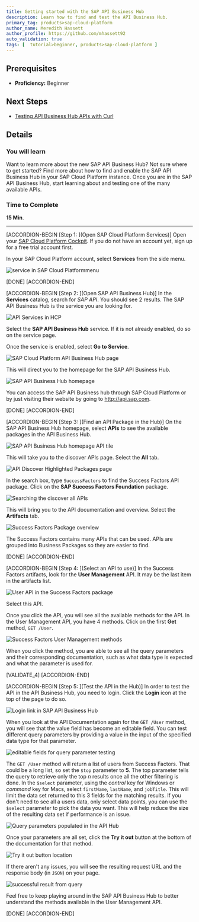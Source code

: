 ```yaml
---
title: Getting started with the SAP API Business Hub
description: Learn how to find and test the API Business Hub.
primary_tag: products>sap-cloud-platform
author_name: Meredith Hassett
author_profile: https://github.com/mhassett92
auto_validation: true
tags: [  tutorial>beginner, products>sap-cloud-platform ]
---
```

## Prerequisites
 - **Proficiency:** Beginner

## Next Steps
 - [Testing API Business Hub APIs with Curl](https://developers.sap.com/tutorials/hcp-abh-test-locally.html)

## Details
### You will learn
Want to learn more about the new SAP API Business Hub? Not sure where to get started? Find more about how to find and enable the SAP API Business Hub in your SAP Cloud Platform instance. Once you are in the SAP API Business Hub, start learning about and testing one of the many available APIs.

### Time to Complete
**15 Min**.

---

[ACCORDION-BEGIN [Step 1: ](Open SAP Cloud Platform Services)]
Open your [SAP Cloud Platform Cockpit](https://cockpit.hanatrial.ondemand.com/cockpit). If you do not have an account yet, sign up for a free trial account first.

In your SAP Cloud Platform account, select **Services** from the side menu.

![service in SAP Cloud Platformmenu](1.png)

[DONE]
[ACCORDION-END]

[ACCORDION-BEGIN [Step 2: ](Open SAP API Business Hub)]
In the **Services** catalog, search for _SAP API_. You should see 2 results. The SAP API Business Hub is the service you are looking for.

![API Services in HCP](2.png)

Select the **SAP API Business Hub** service. If it is not already enabled, do so on the service page.

Once the service is enabled, select **Go to Service**.

![SAP Cloud Platform API Business Hub page](3.png)

This will direct you to the homepage for the SAP API Business Hub.

![SAP API Business Hub homepage](4.png)

You can access the SAP API Business hub through SAP Cloud Platform or by just visiting their website by going to <http://api.sap.com>.

[DONE]
[ACCORDION-END]

[ACCORDION-BEGIN [Step 3: ](Find an API Package in the Hub)]
On the SAP API Business Hub homepage, select **APIs** to see the available packages in the API Business Hub.

![SAP API Business Hub homepage API tile](5.png)

This will take you to the discover APIs page. Select the **All** tab.

![API Discover Highlighted Packages page](6.png)

In the search box, type `SuccessFactors` to find the Success Factors API package. Click on the **SAP Success Factors Foundation** package.

![Searching the discover all APIs](7.png)

This will bring you to the API documentation and overview. Select the **Artifacts** tab.

![Success Factors Package overview](8.png)

The Success Factors contains many APIs that can be used. APIs are grouped into Business Packages so they are easier to find.

[DONE]
[ACCORDION-END]


[ACCORDION-BEGIN [Step 4: ](Select an API to use)]
In the Success Factors artifacts, look for the **User Management** API. It may be the last item in the artifacts list.

![User API in the Success Factors package](9.png)

Select this API.

Once you click the API, you will see all the available methods for the API. In the User Management API, you have 4 methods. Click on the first **Get** method, `GET /User`.

![Success Factors User Management methods](9a.png)

When you click the method, you are able to see all the query parameters and their corresponding documentation, such as what data type is expected and what the parameter is used for.


[VALIDATE_4]
[ACCORDION-END]

[ACCORDION-BEGIN [Step 5: ](Test the API in the Hub)]
In order to test the API in the API Business Hub, you need to login. Click the **Login** icon at the top of the page to do so.

![Login link in SAP API Business Hub](9c.png)

When you look at the API Documentation again for the `GET /User` method, you will see that the value field has become an editable field. You can test different query parameters by providing a value in the input of the specified data type for that parameter.

![editable fields for query parameter testing](10.png)

The `GET /User` method will return a list of users from Success Factors. That could be a long list, so set the `$top` parameter to **5**. The top parameter tells the query to retrieve only the top _n_ results once all the other filtering is done. In the `$select` parameter, using the _control_ key for Windows or _command_ key for Macs, select `firstName`, `lastName`, and `jobTitle`. This will limit the data set returned to this 3 fields for the matching results. If you don't need to see all a users data, only select data points, you can use the `$select` parameter to pick the data you want. This will help reduce the size of the resulting data set if performance is an issue.

![Query parameters populated in the API Hub](11.png)

Once your parameters are all set, click the **Try it out** button at the bottom of the documentation for that method.

![Try it out button location](12.png)

If there aren't any issues, you will see the resulting request URL and the response body (in `JSON`) on your page.

![successful result from query](13.png)

Feel free to keep playing around in the SAP API Business Hub to better understand the methods available in the User Management API.

[DONE]
[ACCORDION-END]


